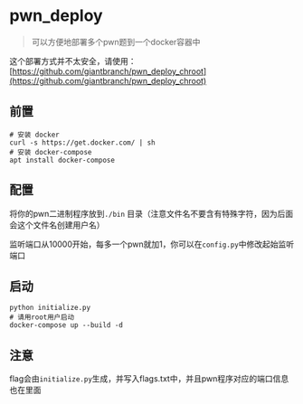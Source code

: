 # pwn_deploy

> 可以方便地部署多个pwn题到一个docker容器中

这个部署方式并不太安全，请使用： [https://github.com/giantbranch/pwn_deploy_chroot](https://github.com/giantbranch/pwn_deploy_chroot)

## 前置

```
# 安装 docker
curl -s https://get.docker.com/ | sh
# 安装 docker-compose
apt install docker-compose
```

## 配置

将你的pwn二进制程序放到`./bin` 目录（注意文件名不要含有特殊字符，因为后面会这个文件名创建用户名）

监听端口从10000开始，每多一个pwn就加1，你可以在`config.py`中修改起始监听端口

## 启动

```
python initialize.py
# 请用root用户启动
docker-compose up --build -d
```

## 注意

flag会由`initialize.py`生成，并写入flags.txt中，并且pwn程序对应的端口信息也在里面


